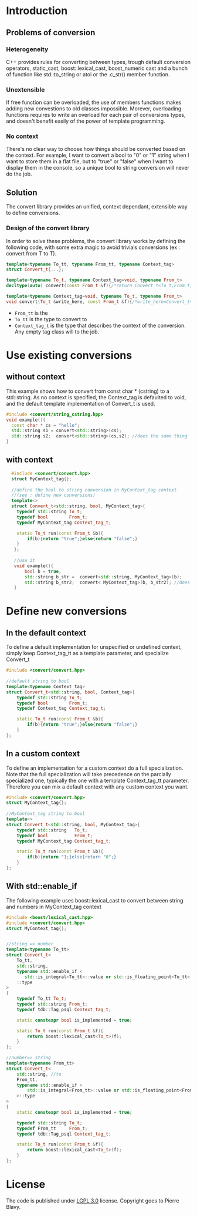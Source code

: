 # Introduction

## Problems of conversion

### Heterogeneity
C++ provides rules for converting between types, trough default conversion operators, static_cast, 
boost::lexical_cast, boost_numeric cast and a bunch of function like std::to_string or atoi or the .c_str() member function. 

### Unextensible
If free function can be overloaded, the use of members functions makes adding new convestions to old classes impossible. 
Morever, overloading functions requires to write an overload for each pair of conversions types, and doesn't  benefit easily of
the power of template programming.

### No context
There's no clear way to choose how things should be converted based on the context. For example, I want to convert 
a bool to "0" or "1" string when I want to store them in a flat file, but to "true" or "false" when I want to display them in
the console, so a unique bool to string conversion will never do the job.

## Solution
The convert library provides an unified, context dependant, extensible way to define conversions.


### Design of the convert library

In order to solve these problems, the convert library works by defining the following code, with some extra magic to
avoid trivials conversions (ex : convert from T to T).

```cpp
template<typename To_tt, typename From_tt, typename Context_tag>
struct Convert_t{...};

template<typename To_t, typename Context_tag=void, typename From_t> 
decltype(auto) convert(const From_t &f){/*return Convert_t<To_t,From_t,Context_tag>::run(f)*/}

template<typename Context_tag=void, typename To_t, typename From_t> 
void convert(To_t &write_here, const From_t &f){/*write_here=Convert_t<To_t,From_t,Context_tag>::run(f)*/}
```

- ```From_tt``` is the
- ```To_tt``` is the type to convert to
- ```Context_tag_t``` is the type that describes the context of the conversion. Any empty tag class will to the job.




# Use existing conversions

## without context
This example shows how to convert from const char * (cstring) to a std::string. 
As no context is specified, the Context_tag is defaulted to void, and the default template implementation of Convert_t is used.

```cpp
#include <convert/string_cstring.hpp>
void example(){
  const char * cs = "hello";
  std::string s1 = convert<std::string>(cs);    
  std::string s2;  convert<std::string>(cs,s2); //does the same thing
}
```

## with context
```cpp
  #include <convert/convert.hpp>
  struct MyContext_tag{};
  
  //define the bool to string conversion in MyContext_tag context 
  //(see : define new conversions)
  template<>
  struct Convert_t<std::string, bool, MyContext_tag>{
	typedef std::string To_t;
	typedef bool        From_t;
	typedef MyContext_tag Context_tag_t;

	static To_t run(const From_t &b){
		if(b){return "true";}else{return "false";}
	}
   };
   
   //use it
   void example(){
       bool b = true;
       std::string b_str =  convert<std::string, MyContext_tag>(b);
       std::string b_str2;  convert< MyContext_tag>(b, b_str2); //does the same thing
   }
```


# Define new conversions

## In the default context
To define a default implementation for unspecified or undefined context, simply keep Context_tag_tt as a template parameter, and specialize Convert_t

```cpp
#include <convert/convert.hpp>
  
//default string to bool
template<typename Context_tag>
struct Convert_t<std::string, bool, Context_tag>{
    typedef std::string To_t;
    typedef bool        From_t;
    typedef Context_tag Context_tag_t;

    static To_t run(const From_t &b){
        if(b){return "true";}else{return "false";}
    }
};
```


## In a custom context
To define an implementation for a custom context do a full specialization. Note that the full specialization will take precedence on the parcially specialized one, typically the one with a template Context_tag_tt parameter. Therefore you can mix a default context with any custom context you want.

```cpp
#include <convert/convert.hpp>
struct MyContext_tag{};
  
//MyContext_tag string to bool
template<>
struct Convert_t<std::string, bool, MyContext_tag>{
    typedef std::string   To_t;
    typedef bool          From_t;
    typedef MyContext_tag Context_tag_t;

    static To_t run(const From_t &b){
        if(b){return "1;}else{return "0";}
    }
};
```

## With std::enable_if
The following example uses boost::lexical_cast to convert between string and numbers in MyContext_tag context

```cpp
#include <boost/lexical_cast.hpp>
#include <convert/convert.hpp>
struct MyContext_tag{};


//string => number
template<typename To_tt>
struct Convert_t<
    To_tt,
    std::string,
    typename std::enable_if <
       std::is_integral<To_tt>::value or std::is_floating_point<To_tt>::value, MyContext_tag>
    ::type 
>
{
    typedef To_tt To_t;
    typedef std::string From_t;
    typedef tdb::Tag_psql Context_tag_t;

    static constexpr bool is_implemented = true;

    static To_t run(const From_t &f){
        return boost::lexical_cast<To_t>(f);
    }
};

//number=> string
template<typename From_tt>
struct Convert_t<
    std::string, //to
    From_tt,
    typename std::enable_if <
        std::is_integral<From_tt>::value or std::is_floating_point<From_tt>::value, MyContext_tag
    >::type
>
{
    static constexpr bool is_implemented = true;

    typedef std::string To_t;
    typedef From_tt     From_t;
    typedef tdb::Tag_psql Context_tag_t;

    static To_t run(const From_t &f){
        return boost::lexical_cast<To_t>(f);
    }
};
```


# License
The code is published under [LGPL 3.0](https://www.gnu.org/licenses/lgpl-3.0.txt) license. Copyright goes to Pierre Blavy.




